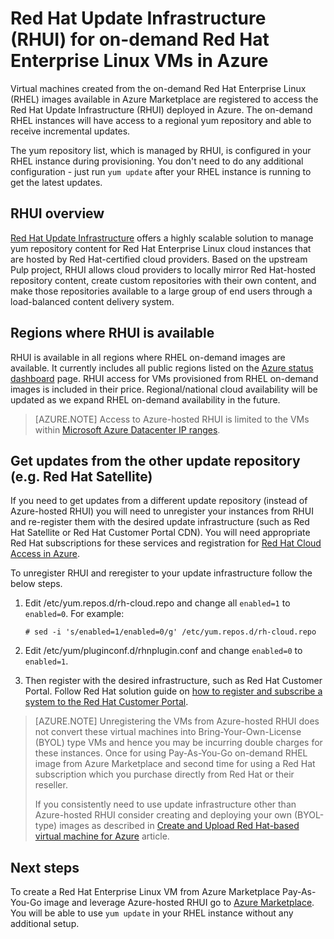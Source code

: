 <properties
   pageTitle="Red Hat Update Infrastructure (RHUI) in Microsoft Azure"
   description="Learn about Red Hat Update Infrastructure (RHUI) for on-demand Red Hat Enterprise Linux instances in Microsoft Azure"
   services="virtual-machines-linux"
   documentationCenter=""
   authors="BorisB2015"
   manager="timlt"
   editor=""/>

<tags
   ms.service="virtual-machines-linux"
   ms.devlang="na"
   ms.topic="article"
   ms.tgt_pltfrm="vm-linux"
   ms.workload="infrastructure-services"
   ms.date="07/08/2016"
   ms.author="borisb"/>

# Red Hat Update Infrastructure (RHUI) for on-demand Red Hat Enterprise Linux VMs in Azure

Virtual machines created from the on-demand Red Hat Enterprise Linux (RHEL) images available in Azure Marketplace are registered to access the Red Hat Update Infrastructure (RHUI) deployed in Azure.  The on-demand RHEL instances will have access to a regional yum repository and able to receive incremental updates.

The yum repository list, which is managed by RHUI, is configured in your RHEL instance during provisioning. You don't need to do any additional configuration - just run `yum update` after your RHEL instance is running to get the latest updates.

## RHUI overview
[Red Hat Update Infrastructure](https://access.redhat.com/products/red-hat-update-infrastructure) offers a highly scalable solution to manage yum repository content for Red Hat Enterprise Linux cloud instances that are hosted by Red Hat-certified cloud providers. Based on the upstream Pulp project, RHUI allows cloud providers to locally mirror Red Hat-hosted repository content, create custom repositories with their own content, and make those repositories available to a large group of end users through a load-balanced content delivery system.

## Regions where RHUI is available
RHUI is available in all regions where RHEL on-demand images are available. It currently includes all public regions listed on the [Azure status dashboard](https://azure.microsoft.com/status/) page. RHUI access for VMs provisioned from RHEL on-demand images is included in their price. Regional/national cloud availability will be updated as we expand RHEL on-demand availability in the future.

> [AZURE.NOTE] Access to Azure-hosted RHUI is limited to the VMs within [Microsoft Azure Datacenter IP ranges](https://www.microsoft.com/download/details.aspx?id=41653).

## Get updates from the other update repository (e.g. Red Hat Satellite)

If you need to get updates from a different update repository (instead of Azure-hosted RHUI) you will need to unregister your instances from RHUI and re-register them with the desired update infrastructure (such as Red Hat Satellite or Red Hat Customer Portal CDN). You will need appropriate Red Hat subscriptions for these services and registration for [Red Hat Cloud Access in Azure](https://access.redhat.com/ecosystem/partners/ccsp/microsoft-azure).

To unregister RHUI and reregister to your update infrastructure follow the below steps.

1.	Edit /etc/yum.repos.d/rh-cloud.repo and change all `enabled=1` to `enabled=0`. For example:

        # sed -i 's/enabled=1/enabled=0/g' /etc/yum.repos.d/rh-cloud.repo

2.	Edit /etc/yum/pluginconf.d/rhnplugin.conf and change `enabled=0` to `enabled=1`.
3.	Then register with the desired infrastructure, such as Red Hat Customer Portal. Follow Red Hat solution guide on [how to register and subscribe a system to the Red Hat Customer Portal](https://access.redhat.com/solutions/253273).

> [AZURE.NOTE] Unregistering the VMs from Azure-hosted RHUI does not convert these virtual machines into Bring-Your-Own-License (BYOL) type VMs and hence you may be incurring double charges for these instances. Once for using Pay-As-You-Go on-demand RHEL image from Azure Marketplace and second time for using a Red Hat subscription which you purchase directly from Red Hat or their reseller. 
> 
> If you consistently need to use update infrastructure other than Azure-hosted RHUI consider creating and deploying your own (BYOL-type) images as described in [Create and Upload Red Hat-based virtual machine for Azure](virtual-machines-linux-redhat-create-upload-vhd.md) article.

## Next steps
To create a Red Hat Enterprise Linux VM from Azure Marketplace Pay-As-You-Go image and leverage Azure-hosted RHUI go to [Azure Marketplace](https://azure.microsoft.com/marketplace/partners/redhat/). You will be able to use `yum update` in your RHEL instance without any additional setup.